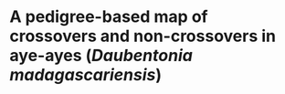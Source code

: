 # A pedigree-based map of crossovers and non-crossovers in aye-ayes (*Daubentonia madagascariensis*)
